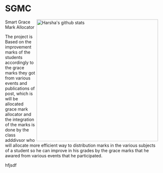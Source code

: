 # SGMC

<img align="right" width="400" src="https://github-readme-stats.vercel.app/api?username=Starlord-Code&show_icons=true&theme=dracula&count_private=true" alt="Harsha's github stats" />

Smart  Grace Mark Allocator 

The project is Based on the improvement marks of the students accordingly to the grace marks they got from various events and publications of post, which is will be allocated grace mark allocator and the integration of the marks is done by the class adddivsor who will allocate more efficient way to distribution marks in the various subjects of a student so he can improve in his grades by the grace marks that he awared from various events that he participated.

hfjsdf
